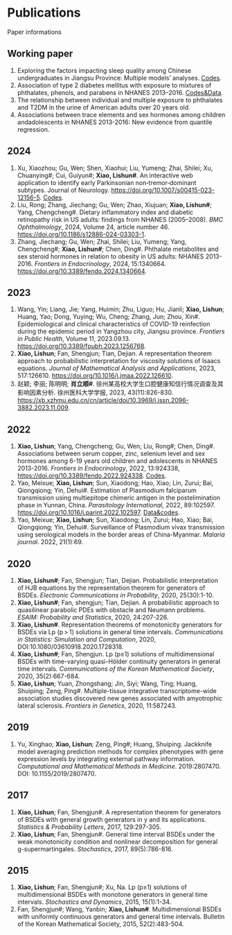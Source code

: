 # Publications
Paper informations

## Working paper
1. Exploring the factors impacting sleep quality among Chinese undergraduates in Jiangsu Province: Multiple models’ analyses. [Codes](https://github.com/xiaostat/SleepQualityMultipleModelsAnalyses).
2. Association of type 2 diabetes mellitus with exposure to mixtures of phthalates, phenols, and parabens in NHANES 2013–2016. [Codes&Data](https://github.com/xiaostat/T2DwithMixedExposures).
3. The relationship between individual and multiple exposure to phthalates and T2DM in the urine of American adults over 20 years old. 
4. Associations between trace elements and sex hormones among children andadolescents in NHANES 2013-2016: New evidence from quantile regression. 

## 2024
1. Xu, Xiaozhou; Gu, Wen; Shen, Xiaohui; Liu, Yumeng; Zhai, Shilei; Xu, Chuanying#; Cui, Guiyun#; **Xiao, Lishun#**. 
An interactive web application to identify early Parkinsonian non‐tremor‐dominant subtypes. Journal of Neurology. <https://doi.org/10.1007/s00415-023-12156-5>.
[Codes](https://github.com/xiaostat/IdentifyEarlyParkinsonianNonTremorDominantSubtypes).
2. Liu, Rong; Zhang, Jiechang; Gu, Wen; Zhao, Xiujuan; **Xiao, Lishun#**; Yang, Chengcheng#. Dietary inflammatory index and diabetic retinopathy risk in US adults: findings from NHANES (2005–2008). *BMC Ophthalmology*, 2024, Volume 24, article number 46. <https://doi.org/10.1186/s12886-024-03303-1>. 
3. Zhang, Jiechang; Gu, Wen; Zhai, Shilei; Liu, Yumeng; Yang, Chengcheng#; **Xiao, Lishun#**; Chen, Ding#. Phthalate metabolites and sex steroid hormones in relation to obesity in US adults: NHANES 2013-2016. *Frontiers in Endocrinology*, 2024, 15:1340664. <https://doi.org/10.3389/fendo.2024.1340664>.

## 2023
1. Wang, Yin; Liang, Jie; Yang, Huimin; Zhu, Liguo; Hu, Jianli; **Xiao, Lishun**; Huang, Yao; Dong, Yuying; Wu, Cheng; Zhang, Jun; Zhou, Xin#. Epidemiological and clinical characteristics of COVID-19 reinfection during the epidemic period in Yangzhou city, Jiangsu province. *Frontiers in Public Health*, Volume 11, 2023.09.13. <https://doi.org/10.3389/fpubh.2023.1256768>.
2. **Xiao, Lishun**; Fan, Shengjun; Tian, Dejian. A representation theorem approach to probabilistic interpretation for viscosity solutions of Isaacs equations. 
*Journal of Mathematical Analysis and Applications*, 2023, 517:126610. <https://doi.org/10.1016/j.jmaa.2022.126610>.
3. 赵颖; 李丽; 陈明明; **肖立顺#**. 徐州某高校大学生口腔健康知信行情况调查及其影响因素分析. 徐州医科大学学报, 2023, 43(11):826-830. <https://xb.xzhmu.edu.cn/cn/article/doi/10.3969/j.issn.2096-3882.2023.11.009>.

## 2022
1. **Xiao, Lishun**; Yang, Chengcheng; Gu, Wen; Liu, Rong#; Chen, Ding#. 
Associations between serum copper, zinc, selenium level and sex hormones among 6-19 years old children and adolescents in NHANES 2013-2016. 
*Frontiers in Endocrinology*, 2022, 13:924338, <https://doi.org/10.3389/fendo.2022.924338>. [Codes](https://github.com/xiaostat/SeCuZnAndSexHormones).
2. Yao, Meixue; **Xiao, Lishun**; Sun, Xiaodong; Hao, Xiao; Lin, Zurui; Bai, Qiongqiong; Yin, Dehui#. 
Estimation of Plasmodium falciparum transmission using multiepitope chimeric antigen in the postelimination phase in Yunnan, China. *Parasitology International*, 2022, 89:102597. 
<https://doi.org/10.1016/j.parint.2022.102597>. [Data&codes](https://github.com/xiaostat/EstimationOfPlasmodiumFalciparum).
3. Yao, Meixue; **Xiao, Lishun**; Sun, Xiaodong; Lin, Zurui; Hao, Xiao; Bai, Qiongqiong; Yin, Dehui#. 
Surveillance of Plasmodium vivax transmission using serological models in the border areas of China-Myanmar. *Malaria journal*. 2022, 21(1):69.

## 2020
1. **Xiao, Lishun#**; Fan, Shengjun; Tian, Dejian. Probabilistic interpretation of HJB equations by the representation theorem for generators of BSDEs. *Electronic Communications in Probability*, 2020, 25(30):1-10.
2. **Xiao, Lishun#**; Fan, shengjun; Tian, Dejian. A probabilistic approach to quasilinear parabolic PDEs with obstacle and Neumann problems. *ESAIM: Probability and Statistics*, 2020, 24:207-226. 
3. **Xiao, Lishun#**. Representation theorems of monotonicity generators for BSDEs via Lp (p > 1) solutions in general time intervals. *Communications in Statistics: Simulation and Computation*, 2020, DOI:10.1080/03610918.2020.1728318.
4. **Xiao, Lishun#**; Fan, Shengjun. Lp (p≥1) solutions of multidimensional BSDEs with time-varying quasi-Hölder continuity generators in general time intervals. *Communications of the Korean Mathematical Society*, 2020, 35(2):667-684.
5. **Xiao, Lishun**; Yuan, Zhongshang; Jin, Siyi; Wang, Ting; Huang, Shuiping; Zeng, Ping#. Multiple-tissue integrative transcriptome-wide association studies discovered new genes associated with amyotrophic lateral sclerosis. *Frontiers in Genetics*, 2020, 11:587243.

## 2019
1. Yu, Xinghao; **Xiao, Lishun**; Zeng, Ping#; Huang, Shuiping. Jackknife model averaging prediction methods for complex phenotypes with gene expression levels by integrating external pathway information. *Computational and Mathematical Methods in Medicine*. 2019:2807470. DOI: 10.1155/2019/2807470.

## 2017
1. **Xiao, Lishun**; Fan, Shengjun#. A representation theorem for generators of BSDEs with general growth generators in y and its applications. *Statistics & Probability Letters*, 2017, 129:297-305. 
2. **Xiao, Lishun**; Fan, Shengjun#. General time interval BSDEs under the weak monotonicity condition and nonlinear decomposition for general g-supermartingales. *Stochastics*, 2017, 89(5):786-816. 

## 2015
1. **Xiao, Lishun**; Fan, Shengjun#; Xu, Na. Lp (p≥1) solutions of multidimensional BSDEs with monotone generators in general time intervals. *Stochastics and Dynamics*, 2015, 15(1):1-34.
2. Fan, Shengjun#; Wang, Yanbin; **Xiao, Lishun#**. Multidimensional BSDEs with uniformly continuous generators and general time intervals. Bulletin of the Korean Mathematical Society, 2015, 52(2):483-504.



